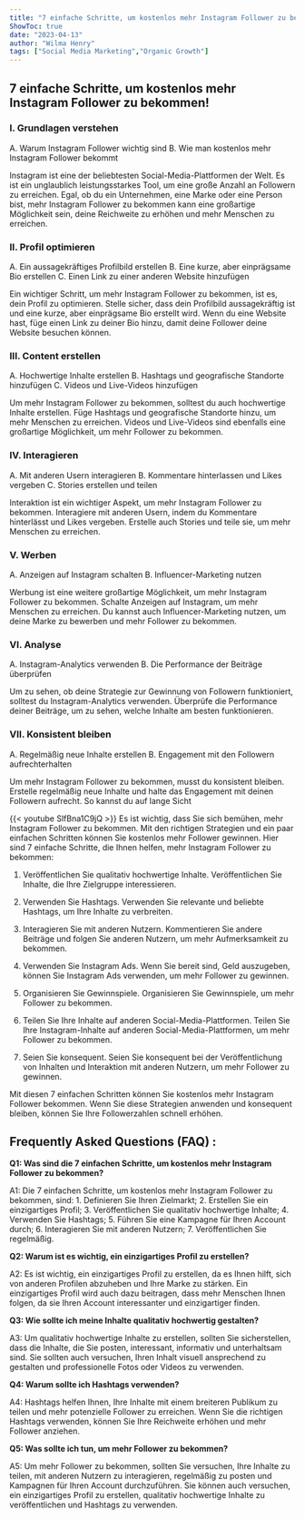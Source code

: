 ```yaml
---
title: "7 einfache Schritte, um kostenlos mehr Instagram Follower zu bekommen!"
ShowToc: true 
date: "2023-04-13"
author: "Wilma Henry" 
tags: ["Social Media Marketing","Organic Growth"]
---
```

## 7 einfache Schritte, um kostenlos mehr Instagram Follower zu bekommen!

### I. Grundlagen verstehen
A. Warum Instagram Follower wichtig sind
B. Wie man kostenlos mehr Instagram Follower bekommt

Instagram ist eine der beliebtesten Social-Media-Plattformen der Welt. Es ist ein unglaublich leistungsstarkes Tool, um eine große Anzahl an Followern zu erreichen. Egal, ob du ein Unternehmen, eine Marke oder eine Person bist, mehr Instagram Follower zu bekommen kann eine großartige Möglichkeit sein, deine Reichweite zu erhöhen und mehr Menschen zu erreichen.

### II. Profil optimieren
A. Ein aussagekräftiges Profilbild erstellen
B. Eine kurze, aber einprägsame Bio erstellen
C. Einen Link zu einer anderen Website hinzufügen

Ein wichtiger Schritt, um mehr Instagram Follower zu bekommen, ist es, dein Profil zu optimieren. Stelle sicher, dass dein Profilbild aussagekräftig ist und eine kurze, aber einprägsame Bio erstellt wird. Wenn du eine Website hast, füge einen Link zu deiner Bio hinzu, damit deine Follower deine Website besuchen können.

### III. Content erstellen
A. Hochwertige Inhalte erstellen
B. Hashtags und geografische Standorte hinzufügen
C. Videos und Live-Videos hinzufügen

Um mehr Instagram Follower zu bekommen, solltest du auch hochwertige Inhalte erstellen. Füge Hashtags und geografische Standorte hinzu, um mehr Menschen zu erreichen. Videos und Live-Videos sind ebenfalls eine großartige Möglichkeit, um mehr Follower zu bekommen.

### IV. Interagieren
A. Mit anderen Usern interagieren
B. Kommentare hinterlassen und Likes vergeben
C. Stories erstellen und teilen

Interaktion ist ein wichtiger Aspekt, um mehr Instagram Follower zu bekommen. Interagiere mit anderen Usern, indem du Kommentare hinterlässt und Likes vergeben. Erstelle auch Stories und teile sie, um mehr Menschen zu erreichen.

### V. Werben
A. Anzeigen auf Instagram schalten
B. Influencer-Marketing nutzen

Werbung ist eine weitere großartige Möglichkeit, um mehr Instagram Follower zu bekommen. Schalte Anzeigen auf Instagram, um mehr Menschen zu erreichen. Du kannst auch Influencer-Marketing nutzen, um deine Marke zu bewerben und mehr Follower zu bekommen.

### VI. Analyse
A. Instagram-Analytics verwenden
B. Die Performance der Beiträge überprüfen

Um zu sehen, ob deine Strategie zur Gewinnung von Followern funktioniert, solltest du Instagram-Analytics verwenden. Überprüfe die Performance deiner Beiträge, um zu sehen, welche Inhalte am besten funktionieren.

### VII. Konsistent bleiben
A. Regelmäßig neue Inhalte erstellen
B. Engagement mit den Followern aufrechterhalten

Um mehr Instagram Follower zu bekommen, musst du konsistent bleiben. Erstelle regelmäßig neue Inhalte und halte das Engagement mit deinen Followern aufrecht. So kannst du auf lange Sicht

{{< youtube SlfBna1C9jQ >}} 
Es ist wichtig, dass Sie sich bemühen, mehr Instagram Follower zu bekommen. Mit den richtigen Strategien und ein paar einfachen Schritten können Sie kostenlos mehr Follower gewinnen. Hier sind 7 einfache Schritte, die Ihnen helfen, mehr Instagram Follower zu bekommen:

1. Veröffentlichen Sie qualitativ hochwertige Inhalte. Veröffentlichen Sie Inhalte, die Ihre Zielgruppe interessieren.

2. Verwenden Sie Hashtags. Verwenden Sie relevante und beliebte Hashtags, um Ihre Inhalte zu verbreiten.

3. Interagieren Sie mit anderen Nutzern. Kommentieren Sie andere Beiträge und folgen Sie anderen Nutzern, um mehr Aufmerksamkeit zu bekommen.

4. Verwenden Sie Instagram Ads. Wenn Sie bereit sind, Geld auszugeben, können Sie Instagram Ads verwenden, um mehr Follower zu gewinnen.

5. Organisieren Sie Gewinnspiele. Organisieren Sie Gewinnspiele, um mehr Follower zu bekommen.

6. Teilen Sie Ihre Inhalte auf anderen Social-Media-Plattformen. Teilen Sie Ihre Instagram-Inhalte auf anderen Social-Media-Plattformen, um mehr Follower zu bekommen.

7. Seien Sie konsequent. Seien Sie konsequent bei der Veröffentlichung von Inhalten und Interaktion mit anderen Nutzern, um mehr Follower zu gewinnen.

Mit diesen 7 einfachen Schritten können Sie kostenlos mehr Instagram Follower bekommen. Wenn Sie diese Strategien anwenden und konsequent bleiben, können Sie Ihre Followerzahlen schnell erhöhen.

## Frequently Asked Questions (FAQ) :
**Q1: Was sind die 7 einfachen Schritte, um kostenlos mehr Instagram Follower zu bekommen?**

A1: Die 7 einfachen Schritte, um kostenlos mehr Instagram Follower zu bekommen, sind: 1. Definieren Sie Ihren Zielmarkt; 2. Erstellen Sie ein einzigartiges Profil; 3. Veröffentlichen Sie qualitativ hochwertige Inhalte; 4. Verwenden Sie Hashtags; 5. Führen Sie eine Kampagne für Ihren Account durch; 6. Interagieren Sie mit anderen Nutzern; 7. Veröffentlichen Sie regelmäßig.

**Q2: Warum ist es wichtig, ein einzigartiges Profil zu erstellen?**

A2: Es ist wichtig, ein einzigartiges Profil zu erstellen, da es Ihnen hilft, sich von anderen Profilen abzuheben und Ihre Marke zu stärken. Ein einzigartiges Profil wird auch dazu beitragen, dass mehr Menschen Ihnen folgen, da sie Ihren Account interessanter und einzigartiger finden.

**Q3: Wie sollte ich meine Inhalte qualitativ hochwertig gestalten?**

A3: Um qualitativ hochwertige Inhalte zu erstellen, sollten Sie sicherstellen, dass die Inhalte, die Sie posten, interessant, informativ und unterhaltsam sind. Sie sollten auch versuchen, Ihren Inhalt visuell ansprechend zu gestalten und professionelle Fotos oder Videos zu verwenden.

**Q4: Warum sollte ich Hashtags verwenden?**

A4: Hashtags helfen Ihnen, Ihre Inhalte mit einem breiteren Publikum zu teilen und mehr potenzielle Follower zu erreichen. Wenn Sie die richtigen Hashtags verwenden, können Sie Ihre Reichweite erhöhen und mehr Follower anziehen.

**Q5: Was sollte ich tun, um mehr Follower zu bekommen?**

A5: Um mehr Follower zu bekommen, sollten Sie versuchen, Ihre Inhalte zu teilen, mit anderen Nutzern zu interagieren, regelmäßig zu posten und Kampagnen für Ihren Account durchzuführen. Sie können auch versuchen, ein einzigartiges Profil zu erstellen, qualitativ hochwertige Inhalte zu veröffentlichen und Hashtags zu verwenden.


